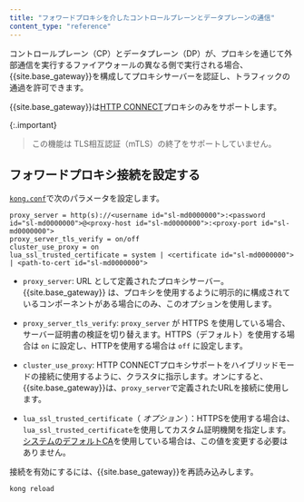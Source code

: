 ```yaml
---
title: "フォワードプロキシを介したコントロールプレーンとデータプレーンの通信"
content_type: "reference"
---
```

コントロールプレーン（CP）とデータプレーン（DP）が、プロキシを通じて外部通信を実行するファイアウォールの異なる側で実行される場合、
{{site.base_gateway}}を構成してプロキシサーバーを認証し、トラフィックの通過を許可できます。


{{site.base_gateway}}は[HTTP CONNECT](https://httpwg.org/specs/rfc9110.html#CONNECT)プロキシのみをサポートします。

{:.important}
> 
> この機能は TLS相互認証（mTLS）の終了をサポートしていません。

フォワードプロキシ接続を設定する
----------------

[`kong.conf`](/gateway/{{page.release}}/production/kong-conf/)で次のパラメータを設定します。

    proxy_server = http(s)://<username id="sl-md0000000">:<password id="sl-md0000000">@<proxy-host id="sl-md0000000">:<proxy-port id="sl-md0000000">
    proxy_server_tls_verify = on/off
    cluster_use_proxy = on
    lua_ssl_trusted_certificate = system | <certificate id="sl-md0000000"> | <path-to-cert id="sl-md0000000">

* `proxy_server`: URL として定義されたプロキシサーバー。{{site.base_gateway}} は、プロキシを使用するように明示的に構成されているコンポーネントがある場合にのみ、このオプションを使用します。

* `proxy_server_tls_verify`: `proxy_server` が HTTPS を使用している場合、サーバー証明書の検証を切り替えます。HTTPS（デフォルト）を使用する場合は `on` に設定し、HTTPを使用する場合は `off` に設定します。

* `cluster_use_proxy`: HTTP CONNECTプロキシサポートをハイブリッドモードの接続に使用するように、クラスタに指示します。オンにすると、{{site.base_gateway}}は、`proxy_server`で定義されたURLを接続に使用します。

* `lua_ssl_trusted_certificate`（ *オプション* ）：HTTPSを使用する場合は、
  `lua_ssl_trusted_certificate`を使用してカスタム証明機関を指定します。[システムのデフォルトCA](/gateway/{{page.release}}/reference/configuration/#lua_ssl_trusted_certificate)を使用している場合は、この値を変更する必要はありません。

接続を有効にするには、{{site.base_gateway}}を再読み込みします。

    kong reload

